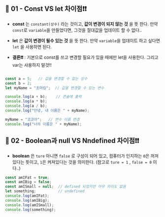 ## 📍 01 - Const VS let 차이점❗❗

* **const** 는 `constant(상수)` 라는 것이고, **값이 변경이 되지 않는 것** 을 뜻 한다. 만약 `const`로 `variable`을 만들었다면, 그것을 절대값을 업데이트 할 수 없다..

* **let** 은 **값이 변경이 될수 있는 것** 을 뜻 한다. 만약 `variable`을 업데이트 하고 싶다면 `let` 을 사용하면 된다.

* **결론❗❗** : 기본으로 const를 쓰고 변경할 필요가 있을 때에만 let을 사용한다. 그리고 var는 사용하지 말것!! 

```JavaScript

const a = 5;   // 값을 변경할 수 없는 상수
const b = 2;
let myName = "초마킴";  // 값을 변경할 수 있는 변수

console.log(a + b);    // 콘솔에 출력
console.log(a * b);
console.log(a / b);
console.log("안녕, 내 이름은 " + myName);

myName = "코코아";   // 변수 이름 변경 
console.log("너의 이름은 " + myName);

```


## 📍 02 - Boolean과 null VS Nndefined 차이점❗❗

* **boolean** 은 `ture` 아니면 `false` 로 구성이 되어 있고, 컴퓨터가 인지하는 `0`은 꺼져있다는 뜻이고, `1`은 켜져있다는 것을 의미한다. (참고로 `ture = 1` , `false = 0` 이다..) 

```JavaScript
const amIFat = true;
const amIBig = false;
const amISmall = null;  // defined 되었지만 아무 의미도 없음
let something;          // undefined
console.log(amIFat);
console.log(amIBig);
console.log(amISmall);
console.log(something);
```